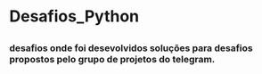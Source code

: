 # Desafios_Python
 
 ##

 ### desafios onde foi desevolvidos soluções para desafios propostos pelo grupo de projetos do telegram.

